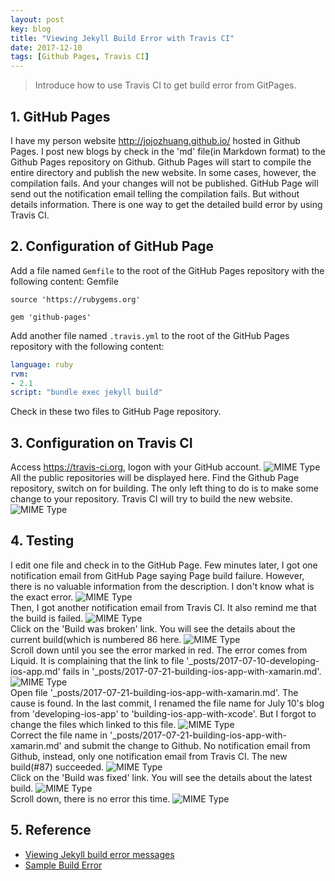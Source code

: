 ```yaml
---
layout: post
key: blog
title: "Viewing Jekyll Build Error with Travis CI"
date: 2017-12-10
tags: [Github Pages, Travis CI]
---
```


> Introduce how to use Travis CI to get build error from GitPages.

## 1. GitHub Pages
I have my person website http://jojozhuang.github.io/ hosted in Github Pages. I post new blogs by check in the 'md' file(in Markdown format) to the Github Pages repository on Github. Github Pages will start to compile the entire directory and publish the new website. In some cases, however, the compilation fails. And your changes will not be published. GitHub Page will send out the notification email telling the compilation fails. But without details information. There is one way to get the detailed build error by using Travis CI.

## 2. Configuration of GitHub Page
Add a file named `Gemfile` to the root of the GitHub Pages repository with the following content:
Gemfile
```gem
source 'https://rubygems.org'

gem 'github-pages'
```

Add another file named `.travis.yml` to the root of the GitHub Pages repository with the following content:
```yml
language: ruby
rvm:
- 2.1
script: "bundle exec jekyll build"
```

Check in these two files to GitHub Page repository.

## 3. Configuration on Travis CI
Access https://travis-ci.org, logon with your GitHub account.
![MIME Type](/public/pics/2017-12-10/travisci_account.png)  
All the public repositories will be displayed here. Find the Github Page repository, switch on for building. The only left thing to do is to make some change to your repository. Travis CI will try to build the new website.
![MIME Type](/public/pics/2017-12-10/travisci_activate.png)  

## 4. Testing
I edit one file and check in to the GitHub Page. Few minutes later, I got one notification email from GitHub Page saying Page build failure. However, there is no valuable information from the description. I don't know what is the exact error.
![MIME Type](/public/pics/2017-12-10/notification_builderror.png)  
Then, I got another notification email from Travis CI. It also remind me that the build is failed.
![MIME Type](/public/pics/2017-12-10/notification_travis.png)  
Click on the 'Build was broken' link. You will see the details about the current build(which is numbered 86 here.
![MIME Type](/public/pics/2017-12-10/travis1.png)  
Scroll down until you see the error marked in red. The error comes from Liquid. It is complaining that the link to file '\_posts/2017-07-10-developing-ios-app.md' fails in '\_posts/2017-07-21-building-ios-app-with-xamarin.md'.
![MIME Type](/public/pics/2017-12-10/travis2.png)  
Open file '\_posts/2017-07-21-building-ios-app-with-xamarin.md'. The cause is found. In the last commit, I renamed the file name for July 10's blog from 'developing-ios-app' to 'building-ios-app-with-xcode'. But I forgot to change the files which linked to this file.
![MIME Type](/public/pics/2017-12-10/linkerror.png)  
Correct the file name in '\_posts/2017-07-21-building-ios-app-with-xamarin.md' and submit the change to Github. No notification email from Github, instead, only one notification email from Travis CI. The new build(#87) succeeded.
![MIME Type](/public/pics/2017-12-10/notification_fixed.png)  
Click on the 'Build was fixed' link. You will see the details about the latest build.
![MIME Type](/public/pics/2017-12-10/fix1.png)  
Scroll down, there is no error this time.
![MIME Type](/public/pics/2017-12-10/fix2.png)  

## 5. Reference
* [Viewing Jekyll build error messages](https://help.github.com/articles/viewing-jekyll-build-error-messages/)  
* [Sample Build Error](https://travis-ci.org/jojozhuang/jojozhuang.github.io/builds/315705267?utm_source=email&utm_medium=notification)
